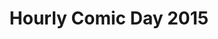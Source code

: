 ---
layout: story
title: Hourly Comic Day 2015
image: /assets/comics/hourlies2015-
imageType: .jpeg
pageNumber: 2
baseurl: /other/hourlies/hourlies2015-
numPages: 8
origin: other/hourlies.html
---